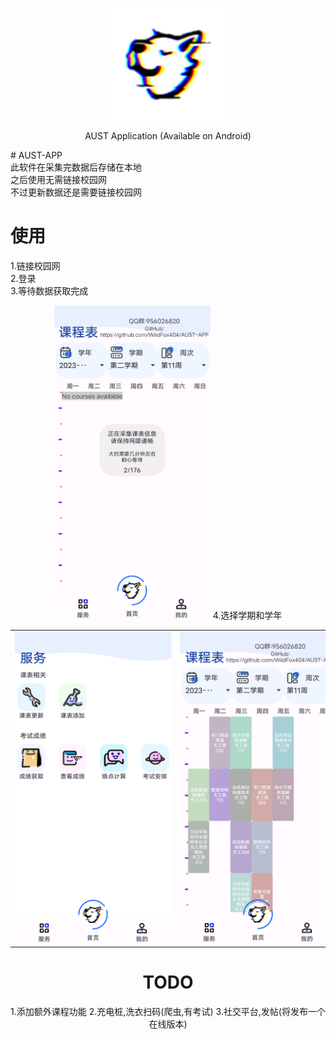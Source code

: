 <p align="center">
  <img width="180" src="./public/图片2.png" alt="ChatGPT">
  <p align="center">AUST Application (Available on Android)</p>
</p>
# AUST-APP<br>
此软件在采集完数据后存储在本地<br>
之后使用无需链接校园网<br>
不过更新数据还是需要链接校园网<br>

# 使用<br>
1.链接校园网<br>
2.登录<br>
3.等待数据获取完成<br>
<tr>
  <td><center><img src="./public/2.png" style="max-width: 250px; height: auto;"></td>
</tr>
4.选择学期和学年
<table>
  <tr>
    <td><center><img src="./public/1.png" style="max-width: 250px; height: auto;"></td>
    <td><center><img src="./public/3.png" style="max-width: 250px; height: auto;"></td>
    <td><center><img src="./public/4.png" style="max-width: 250px; height: auto;"></td>
  </tr>
</table>

# TODO<br>
1.添加额外课程功能
2.充电桩,洗衣扫码(爬虫,有考试)
3.社交平台,发帖(将发布一个在线版本)
